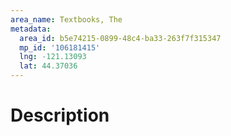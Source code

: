 ```yaml
---
area_name: Textbooks, The
metadata:
  area_id: b5e74215-0899-48c4-ba33-263f7f315347
  mp_id: '106181415'
  lng: -121.13093
  lat: 44.37036
---
```

# Description
